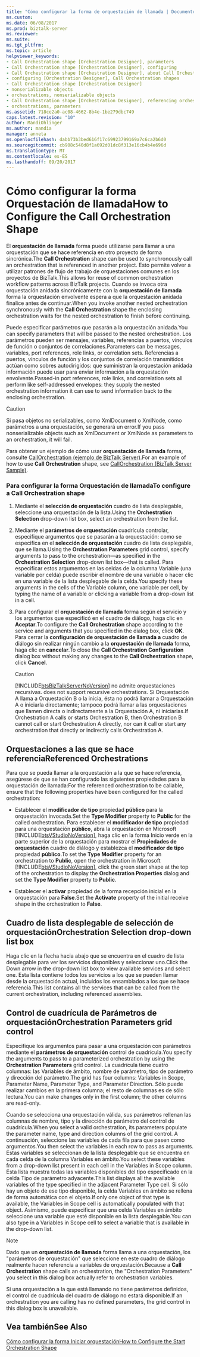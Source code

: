```yaml
---
title: "Cómo configurar la forma de orquestación de llamada | Documentos de Microsoft"
ms.custom: 
ms.date: 06/08/2017
ms.prod: biztalk-server
ms.reviewer: 
ms.suite: 
ms.tgt_pltfrm: 
ms.topic: article
helpviewer_keywords:
- Call Orchestration shape [Orchestration Designer], parameters
- Call Orchestration shape [Orchestration Designer], configuring
- Call Orchestration shape [Orchestration Designer], about Call Orchestration shapes
- configuring [Orchestration Designer], Call Orchestration shapes
- Call Orchestration shape [Orchestration Designer]
- nonserializable objects
- orchestrations, nonserializable objects
- Call Orchestration shape [Orchestration Designer], referencing orchestrations
- orchestrations, parameters
ms.assetid: 718ce2a0-ac08-4662-8b4e-1be279dbc749
caps.latest.revision: "10"
author: MandiOhlinger
ms.author: mandia
manager: anneta
ms.openlocfilehash: dabb73b3bed616f17c69923799169a7c6ca2b6d0
ms.sourcegitcommit: cb908c540d8f1a692d01dc8f313e16cb4b4e696d
ms.translationtype: MT
ms.contentlocale: es-ES
ms.lasthandoff: 09/20/2017
---
```

# <a name="how-to-configure-the-call-orchestration-shape"></a><span data-ttu-id="46049-102">Cómo configurar la forma Orquestación de llamada</span><span class="sxs-lookup"><span data-stu-id="46049-102">How to Configure the Call Orchestration Shape</span></span>
<span data-ttu-id="46049-103">El **orquestación de llamada** forma puede utilizarse para llamar a una orquestación que se hace referencia en otro proyecto de forma sincrónica.</span><span class="sxs-lookup"><span data-stu-id="46049-103">The **Call Orchestration** shape can be used to synchronously call an orchestration that is referenced in another project.</span></span> <span data-ttu-id="46049-104">Esto permite volver a utilizar patrones de flujo de trabajo de orquestaciones comunes en los proyectos de BizTalk.</span><span class="sxs-lookup"><span data-stu-id="46049-104">This allows for reuse of common orchestration workflow patterns across BizTalk projects.</span></span> <span data-ttu-id="46049-105">Cuando se invoca otra orquestación anidada sincrónicamente con la **orquestación de llamada** forma la orquestación envolvente espera a que la orquestación anidada finalice antes de continuar.</span><span class="sxs-lookup"><span data-stu-id="46049-105">When you invoke another nested orchestration synchronously with the **Call Orchestration** shape the enclosing orchestration waits for the nested orchestration to finish before continuing.</span></span>  
  
 <span data-ttu-id="46049-106">Puede especificar parámetros que pasarán a la orquestación anidada.</span><span class="sxs-lookup"><span data-stu-id="46049-106">You can specify parameters that will be passed to the nested orchestration.</span></span> <span data-ttu-id="46049-107">Los parámetros pueden ser mensajes, variables, referencias a puertos, vínculos de función o conjuntos de correlaciones.</span><span class="sxs-lookup"><span data-stu-id="46049-107">Parameters can be messages, variables, port references, role links, or correlation sets.</span></span> <span data-ttu-id="46049-108">Referencias a puertos, vínculos de función y los conjuntos de correlación transmitidos actúan como sobres autodirigidos: que suministran la orquestación anidada información puede usar para enviar información a la orquestación envolvente.</span><span class="sxs-lookup"><span data-stu-id="46049-108">Passed-in port references, role links, and correlation sets all perform like self-addressed envelopes: they supply the nested orchestration information it can use to send information back to the enclosing orchestration.</span></span>  
  
> [!CAUTION]
>  <span data-ttu-id="46049-109">Si pasa objetos no serializables, como XmlDocument o XmlNode, como parámetros a una orquestación, se generará un error.</span><span class="sxs-lookup"><span data-stu-id="46049-109">If you pass nonserializable objects such as XmlDocument or XmlNode as parameters to an orchestration, it will fail.</span></span>  
  
 <span data-ttu-id="46049-110">Para obtener un ejemplo de cómo usar **orquestación de llamada** forma, consulte [CallOrchestration (ejemplo de BizTalk Server)](../core/callorchestration-biztalk-server-sample.md).</span><span class="sxs-lookup"><span data-stu-id="46049-110">For an example of how to use **Call Orchestration** shape, see [CallOrchestration (BizTalk Server Sample)](../core/callorchestration-biztalk-server-sample.md).</span></span>  
  
### <a name="to-configure-a-call-orchestration-shape"></a><span data-ttu-id="46049-111">Para configurar la forma Orquestación de llamada</span><span class="sxs-lookup"><span data-stu-id="46049-111">To configure a Call Orchestration shape</span></span>  
  
1.  <span data-ttu-id="46049-112">Mediante el **selección de orquestación** cuadro de lista desplegable, seleccione una orquestación de la lista.</span><span class="sxs-lookup"><span data-stu-id="46049-112">Using the **Orchestration Selection** drop-down list box, select an orchestration from the list.</span></span>  
  
2.  <span data-ttu-id="46049-113">Mediante el **parámetros de orquestación** cuadrícula controlar, especifique argumentos que se pasarán a la orquestación: como se especifica en el **selección de orquestación** cuadro de lista desplegable, que se llama.</span><span class="sxs-lookup"><span data-stu-id="46049-113">Using the **Orchestration Parameters** grid control, specify arguments to pass to the orchestration—as specified in the **Orchestration Selection** drop-down list box—that is called.</span></span> <span data-ttu-id="46049-114">Para especificar estos argumentos en las celdas de la columna Variable (una variable por celda) puede escribir el nombre de una variable o hacer clic en una variable de la lista desplegable de la celda.</span><span class="sxs-lookup"><span data-stu-id="46049-114">You specify these arguments in the cells of the Variable column, one variable per cell, by typing the name of a variable or clicking a variable from a drop-down list in a cell.</span></span>  
  
3.  <span data-ttu-id="46049-115">Para configurar el **orquestación de llamada** forma según el servicio y los argumentos que especificó en el cuadro de diálogo, haga clic en **Aceptar**.</span><span class="sxs-lookup"><span data-stu-id="46049-115">To configure the **Call Orchestration** shape according to the service and arguments that you specified in the dialog box, click **OK**.</span></span> <span data-ttu-id="46049-116">Para cerrar la **configuración de orquestación de llamada a** cuadro de diálogo sin realizar ningún cambio a la **orquestación de llamada** forma, haga clic en **cancelar**.</span><span class="sxs-lookup"><span data-stu-id="46049-116">To close the **Call Orchestration Configuration** dialog box without making any changes to the **Call Orchestration** shape, click **Cancel**.</span></span>  
  
    > [!CAUTION]
    >  [!INCLUDE[btsBizTalkServerNoVersion](../includes/btsbiztalkservernoversion-md.md)]<span data-ttu-id="46049-117"> no admite orquestaciones recursivas.</span><span class="sxs-lookup"><span data-stu-id="46049-117"> does not support recursive orchestrations.</span></span> <span data-ttu-id="46049-118">Si Orquestación A llama a Orquestación B o la inicia, ésta no podrá llamar a Orquestación A o iniciarla directamente; tampoco podrá llamar a las orquestaciones que llamen directa o indirectamente a la Orquestación A, ni iniciarlas.</span><span class="sxs-lookup"><span data-stu-id="46049-118">If Orchestration A calls or starts Orchestration B, then Orchestration B cannot call or start Orchestration A directly, nor can it call or start any orchestration that directly or indirectly calls Orchestration A.</span></span>  
  
## <a name="referenced-orchestrations"></a><span data-ttu-id="46049-119">Orquestaciones a las que se hace referencia</span><span class="sxs-lookup"><span data-stu-id="46049-119">Referenced Orchestrations</span></span>  
 <span data-ttu-id="46049-120">Para que se pueda llamar a la orquestación a la que se hace referencia, asegúrese de que se han configurado las siguientes propiedades para la orquestación de llamada:</span><span class="sxs-lookup"><span data-stu-id="46049-120">For the referenced orchestration to be callable, ensure that the following properties have been configured for the called orchestration:</span></span>  
  
-   <span data-ttu-id="46049-121">Establecer el **modificador de tipo** propiedad **público** para la orquestación invocada.</span><span class="sxs-lookup"><span data-stu-id="46049-121">Set the **Type Modifier** property to **Public** for the called orchestration.</span></span> <span data-ttu-id="46049-122">Para establecer el **modificador de tipo** propiedad para una orquestación **público**, abra la orquestación en Microsoft [!INCLUDE[btsVStudioNoVersion](../includes/btsvstudionoversion-md.md)], haga clic en la forma Inicio verde en la parte superior de la orquestación para mostrar el  **Propiedades de orquestación** cuadro de diálogo y establezca el **modificador de tipo** propiedad **público**.</span><span class="sxs-lookup"><span data-stu-id="46049-122">To set the **Type Modifier** property for an orchestration to **Public**, open the orchestration in Microsoft [!INCLUDE[btsVStudioNoVersion](../includes/btsvstudionoversion-md.md)], click the green start shape at the top of the orchestration to display the **Orchestration Properties** dialog and set the **Type Modifier** property to **Public**.</span></span>  
  
-   <span data-ttu-id="46049-123">Establecer el **activar** propiedad de la forma recepción inicial en la orquestación para **False**.</span><span class="sxs-lookup"><span data-stu-id="46049-123">Set the **Activate** property of the initial receive shape in the orchestration to **False**.</span></span>  
  
## <a name="orchestration-selection-drop-down-list-box"></a><span data-ttu-id="46049-124">Cuadro de lista desplegable de selección de orquestación</span><span class="sxs-lookup"><span data-stu-id="46049-124">Orchestration Selection drop-down list box</span></span>  
 <span data-ttu-id="46049-125">Haga clic en la flecha hacia abajo que se encuentra en el cuadro de lista desplegable para ver los servicios disponibles y seleccionar uno.</span><span class="sxs-lookup"><span data-stu-id="46049-125">Click the Down arrow in the drop-down list box to view available services and select one.</span></span> <span data-ttu-id="46049-126">Esta lista contiene todos los servicios a los que se pueden llamar desde la orquestación actual, incluidos los ensamblados a los que se hace referencia.</span><span class="sxs-lookup"><span data-stu-id="46049-126">This list contains all the services that can be called from the current orchestration, including referenced assemblies.</span></span>  
  
## <a name="orchestration-parameters-grid-control"></a><span data-ttu-id="46049-127">Control de cuadrícula de Parámetros de orquestación</span><span class="sxs-lookup"><span data-stu-id="46049-127">Orchestration Parameters grid control</span></span>  
 <span data-ttu-id="46049-128">Especifique los argumentos para pasar a una orquestación con parámetros mediante el **parámetros de orquestación** control de cuadrícula.</span><span class="sxs-lookup"><span data-stu-id="46049-128">You specify the arguments to pass to a parameterized orchestration by using the **Orchestration Parameters** grid control.</span></span> <span data-ttu-id="46049-129">La cuadrícula tiene cuatro columnas: las Variables de ámbito, nombre de parámetro, tipo de parámetro y dirección del parámetro.</span><span class="sxs-lookup"><span data-stu-id="46049-129">The grid has four columns: Variables in Scope, Parameter Name, Parameter Type, and Parameter Direction.</span></span> <span data-ttu-id="46049-130">Sólo puede realizar cambios en la primera columna; el resto de columnas es de sólo lectura.</span><span class="sxs-lookup"><span data-stu-id="46049-130">You can make changes only in the first column; the other columns are read-only.</span></span>  
  
 <span data-ttu-id="46049-131">Cuando se selecciona una orquestación válida, sus parámetros rellenan las columnas de nombre, tipo y la dirección de parámetro del control de cuadrícula.</span><span class="sxs-lookup"><span data-stu-id="46049-131">When you select a valid orchestration, its parameters populate the parameter name, type and direction columns of the grid control.</span></span> <span data-ttu-id="46049-132">A continuación, seleccione las variables de cada fila para que pasen como argumentos.</span><span class="sxs-lookup"><span data-stu-id="46049-132">You then select the variables in each row to pass as arguments.</span></span> <span data-ttu-id="46049-133">Estas variables se seleccionan de la lista desplegable que se encuentra en cada celda de la columna Variables en ámbito.</span><span class="sxs-lookup"><span data-stu-id="46049-133">You select these variables from a drop-down list present in each cell in the Variables in Scope column.</span></span> <span data-ttu-id="46049-134">Esta lista muestra todas las variables disponibles del tipo especificado en la celda Tipo de parámetro adyacente.</span><span class="sxs-lookup"><span data-stu-id="46049-134">This list displays all the available variables of the type specified in the adjacent Parameter Type cell.</span></span> <span data-ttu-id="46049-135">Si sólo hay un objeto de ese tipo disponible, la celda Variables en ámbito se rellena de forma automática con el objeto.</span><span class="sxs-lookup"><span data-stu-id="46049-135">If only one object of that type is available, the Variables in Scope cell is automatically populated with that object.</span></span> <span data-ttu-id="46049-136">Asimismo, puede especificar que una celda Variables en ámbito seleccione una variable que esté disponible en la lista desplegable.</span><span class="sxs-lookup"><span data-stu-id="46049-136">You can also type in a Variables in Scope cell to select a variable that is available in the drop-down list.</span></span>  
  
> [!NOTE]
>  <span data-ttu-id="46049-137">Dado que un **orquestación de llamada** forma llama a una orquestación, los "parámetros de orquestación" que seleccione en este cuadro de diálogo realmente hacen referencia a variables de orquestación.</span><span class="sxs-lookup"><span data-stu-id="46049-137">Because a **Call Orchestration** shape calls an orchestration, the "Orchestration Parameters" you select in this dialog box actually refer to orchestration variables.</span></span>  
  
 <span data-ttu-id="46049-138">Si una orquestación a la que está llamando no tiene parámetros definidos, el control de cuadrícula del cuadro de diálogo no estará disponible.</span><span class="sxs-lookup"><span data-stu-id="46049-138">If an orchestration you are calling has no defined parameters, the grid control in this dialog box is unavailable.</span></span>  
  
## <a name="see-also"></a><span data-ttu-id="46049-139">Vea también</span><span class="sxs-lookup"><span data-stu-id="46049-139">See Also</span></span>  
 [<span data-ttu-id="46049-140">Cómo configurar la forma Iniciar orquestación</span><span class="sxs-lookup"><span data-stu-id="46049-140">How to Configure the Start Orchestration Shape</span></span>](../core/how-to-configure-the-start-orchestration-shape.md)